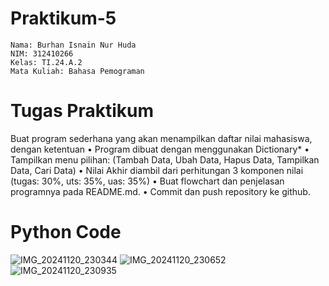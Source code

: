 # Praktikum-5

    Nama: Burhan Isnain Nur Huda
    NIM: 312410266
    Kelas: TI.24.A.2
    Mata Kuliah: Bahasa Pemograman

#  Tugas Praktikum
Buat program sederhana yang akan menampilkan daftar nilai mahasiswa, dengan ketentuan
• Program dibuat dengan menggunakan Dictionary*
• Tampilkan menu pilihan: (Tambah Data, Ubah Data, Hapus Data, Tampilkan Data, Cari Data)
• Nilai Akhir diambil dari perhitungan 3 komponen nilai (tugas: 30%, uts: 35%, uas: 35%)
• Buat flowchart dan penjelasan programnya pada README.md.
• Commit dan push repository ke github.

# Python Code 
![IMG_20241120_230344](https://github.com/user-attachments/assets/f2ea505f-fab7-41e1-afc5-e79f6607440c)
![IMG_20241120_230652](https://github.com/user-attachments/assets/a9d0ee34-e68c-4da3-b509-4307d5481424)
![IMG_20241120_230935](https://github.com/user-attachments/assets/b8e52582-2c9a-48f7-b198-2fc977be3434)
